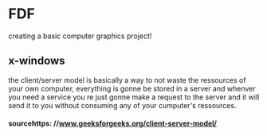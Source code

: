 # FDF
creating a basic computer graphics project!
## x-windows
the client/server model is basically a way to not waste the ressources of your own computer, everything
is gonne be stored in a server and whenver you need a service you re just gonne make a request to the server and it will send it to you without consuming any of your cumputer's ressources. 
#### sourcehttps: //www.geeksforgeeks.org/client-server-model/
